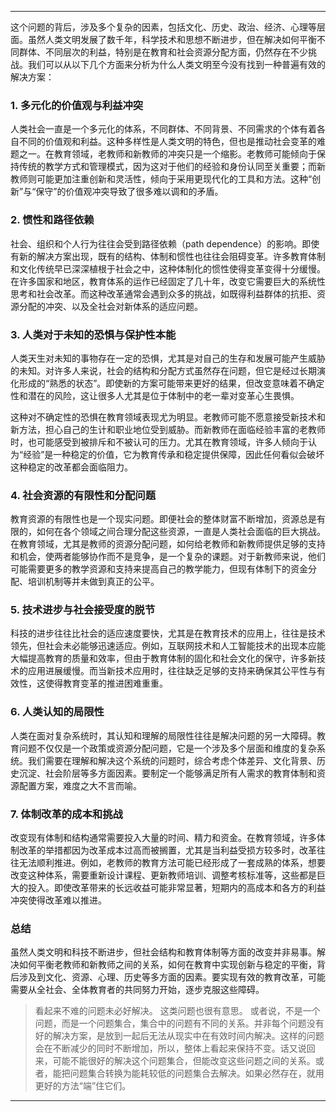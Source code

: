 
---

这个问题的背后，涉及多个复杂的因素，包括文化、历史、政治、经济、心理等层面。虽然人类文明发展了数千年，科学技术和思想不断进步，但在解决如何平衡不同群体、不同层次的利益，特别是在教育和社会资源分配方面，仍然存在不少挑战。我们可以从以下几个方面来分析为什么人类文明至今没有找到一种普遍有效的解决方案：

### 1. **多元化的价值观与利益冲突**

人类社会一直是一个多元化的体系，不同群体、不同背景、不同需求的个体有着各自不同的价值观和利益。这种多样性是人类文明的特色，但也是推动社会变革的难题之一。在教育领域，老教师和新教师的冲突只是一个缩影。老教师可能倾向于保持传统的教学方式和管理模式，因为这对于他们的经验和身份认同至关重要；而新教师则可能更加注重创新和灵活性，倾向于采用更现代化的工具和方法。这种“创新”与“保守”的价值观冲突导致了很多难以调和的矛盾。

### 2. **惯性和路径依赖**

社会、组织和个人行为往往会受到路径依赖（path dependence）的影响。即使有新的解决方案出现，既有的结构、体制和惯性也往往会阻碍变革。许多教育体制和文化传统早已深深植根于社会之中，这种体制化的惯性使得变革变得十分缓慢。在许多国家和地区，教育体系的运作已经固定了几十年，改变它需要巨大的系统性思考和社会改革。而这种改革通常会遇到众多的挑战，如既得利益群体的抗拒、资源分配的冲突、以及全社会对新体系的适应问题。

### 3. **人类对于未知的恐惧与保护性本能**

人类天生对未知的事物存在一定的恐惧，尤其是对自己的生存和发展可能产生威胁的未知。对许多人来说，社会的结构和分配方式虽然存在问题，但它是经过长期演化形成的“熟悉的状态”。即使新的方案可能带来更好的结果，但改变意味着不确定性和潜在的风险，这让很多人尤其是位于体制中的老一辈对变革心生畏惧。

这种对不确定性的恐惧在教育领域表现尤为明显。老教师可能不愿意接受新技术和新方法，担心自己的生计和职业地位受到威胁。而新教师在面临经验丰富的老教师时，也可能感受到被排斥和不被认可的压力。尤其在教育领域，许多人倾向于认为“经验”是一种稳定的价值，它为教育传承和稳定提供保障，因此任何看似会破坏这种稳定的改革都会面临阻力。

### 4. **社会资源的有限性和分配问题**

教育资源的有限性也是一个现实问题。即便社会的整体财富不断增加，资源总是有限的，如何在各个领域之间合理分配这些资源，一直是人类社会面临的巨大挑战。在教育领域，尤其是教师的资源分配问题，如何给老教师和新教师提供足够的支持和机会，使两者能够协作而不是竞争，是一个复杂的课题。对于新教师来说，他们可能需要更多的教学资源和支持来提高自己的教学能力，但现有体制下的资金分配、培训机制等并未做到真正的公平。

### 5. **技术进步与社会接受度的脱节**

科技的进步往往比社会的适应速度要快，尤其是在教育技术的应用上，往往是技术领先，但社会未必能够迅速适应。例如，互联网技术和人工智能技术的出现本应能大幅提高教育的质量和效率，但由于教育体制的固化和社会文化的保守，许多新技术的应用进展缓慢。而当新技术应用时，往往缺乏足够的支持来确保其公平性与有效性，这使得教育变革的推进困难重重。

### 6. **人类认知的局限性**

人类在面对复杂系统时，其认知和理解的局限性往往是解决问题的另一大障碍。教育问题不仅仅是一个政策或资源分配问题，它是一个涉及多个层面和维度的复杂系统。我们需要在理解和解决这个系统的问题时，综合考虑个体差异、文化背景、历史沉淀、社会阶层等多方面因素。要制定一个能够满足所有人需求的教育体制和资源配置方案，难度之大不言而喻。

### 7. **体制改革的成本和挑战**

改变现有体制和结构通常需要投入大量的时间、精力和资金。在教育领域，许多体制改革的举措都因为改革成本过高而被搁置，尤其是当利益受损方较多时，改革往往无法顺利推进。例如，老教师的教育方法可能已经形成了一套成熟的体系，想要改变这种体系，需要重新设计课程、更新教师培训、调整考核标准等，这些都是巨大的投入。即使改革带来的长远收益可能非常显著，短期内的高成本和各方的利益冲突使得改革难以推进。

### 总结

虽然人类文明和科技不断进步，但社会结构和教育体制等方面的改变并非易事。解决如何平衡老教师和新教师之间的关系，如何在教育中实现创新与稳定的平衡，背后涉及到文化、资源、心理、历史等多方面的因素。要实现有效的教育改革，可能需要从全社会、全体教育者的共同努力开始，逐步克服这些障碍。

> 看起来不难的问题未必好解决。
> 	这类问题也很有意思。
> 或者说，不是一个问题，而是一个问题集合，集合中的问题有不同的关系。并非每个问题没有好的解决方案，是放到一起后无法从现实中在有效时间内解决。这样的问题会在不断减少的同时不断增加，所以，整体上看起来保持不变。话又说回来，可能不能很好的解决这个问题集合，但能改变这些问题之间的关系。或者，能把问题集合转换为能耗较低的问题集合去解决。如果必然存在，就用更好的方法“端”住它们。

---



